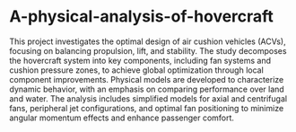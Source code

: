 # A-physical-analysis-of-hovercraft
This project investigates the optimal design of air cushion vehicles (ACVs), focusing on balancing propulsion, lift, and stability. The study decomposes the hovercraft system into key components, including fan systems and cushion pressure zones, to achieve global optimization through local component improvements. Physical models are developed to characterize dynamic behavior, with an emphasis on comparing performance over land and water. The analysis includes simplified models for axial and centrifugal fans, peripheral jet configurations, and optimal fan positioning to minimize angular momentum effects and enhance passenger comfort.
